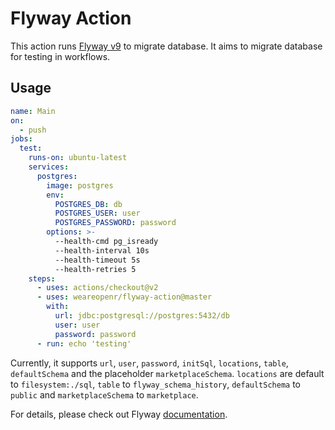 # Flyway Action

This action runs [Flyway v9][flyway] to migrate database. It aims to migrate database for testing in workflows.

## Usage

```yaml
name: Main
on:
  - push
jobs:
  test:
    runs-on: ubuntu-latest
    services:
      postgres:
        image: postgres
        env:
          POSTGRES_DB: db
          POSTGRES_USER: user
          POSTGRES_PASSWORD: password
        options: >-
          --health-cmd pg_isready
          --health-interval 10s
          --health-timeout 5s
          --health-retries 5
    steps:
      - uses: actions/checkout@v2
      - uses: weareopenr/flyway-action@master
        with:
          url: jdbc:postgresql://postgres:5432/db
          user: user
          password: password
      - run: echo 'testing'
```

Currently, it supports `url`, `user`, `password`, `initSql`, `locations`, `table`, `defaultSchema` and the placeholder `marketplaceSchema`. 
`locations` are default to `filesystem:./sql`, `table` to `flyway_schema_history`, `defaultSchema` to `public` and `marketplaceSchema` to `marketplace`.

For details, please check out Flyway [documentation].

[flyway]: https://flywaydb.org/
[documentation]: https://flywaydb.org/documentation/configuration/parameters/
